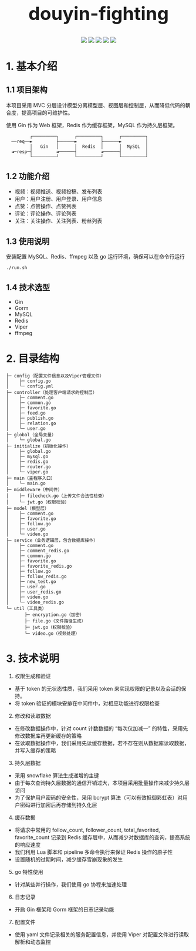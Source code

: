 <h1 align="center" style="font-size:50px">douyin-fighting</h1>
<div align=center>
<img src="https://img.shields.io/badge/golang-1.18-blue"/>
<img src="https://img.shields.io/badge/gin-1.7.7-yellowgreen"/>
<img src="https://img.shields.io/badge/go--redis-8.11.5-brightgreen"/>
<img src="https://img.shields.io/badge/gorm-1.23.5-red"/>
<img src="https://img.shields.io/badge/viper-1.12.0-orange"/>
</div>

# 1. 基本介绍
## 1.1 项目架构
本项目采用 MVC 分层设计模型分离模型层、视图层和控制层，从而降低代码的耦合度，提高项目的可维护性。

使用 Gin 作为 Web 框架，Redis 作为缓存框架，MySQL 作为持久层框架。
```
         ┌─────────┐      ┌─────────┐      ┌─────────┐
  ──req──►         ├──────►         ├──────►         │
         │   Gin   │      │  Redis  │      │  MySQL  │
  ◄─resp─┤         ◄──────┤         ◄──────┤         │
         └─────────┘      └─────────┘      └─────────┘
```
## 1.2 功能介绍
- 视频：视频推送、视频投稿、发布列表
- 用户：用户注册、用户登录、用户信息
- 点赞：点赞操作、点赞列表
- 评论：评论操作、评论列表
- 关注：关注操作、关注列表、粉丝列表
## 1.3 使用说明
安装配置 MySQL、Redis、ffmpeg 以及 go 运行环境，确保可以在命令行运行
```shell
./run.sh
```
## 1.4 技术选型
- Gin
- Gorm
- MySQL
- Redis
- Viper
- ffmpeg

# 2. 目录结构
```
├─ config（配置文件信息以及Viper管理文件）
│    ├─ config.go
│    └─ config.yml
├─ controller（处理客户端请求的控制层）
│    ├─ comment.go
│    ├─ common.go
│    ├─ favorite.go
│    ├─ feed.go
│    ├─ publish.go
│    ├─ relation.go
│    └─ user.go
├─ global（全局变量）
│    └─ global.go
├─ initialize（初始化操作）
│    ├─ global.go
│    ├─ mysql.go
│    ├─ redis.go
│    ├─ router.go
│    └─ viper.go
├─ main（主程序入口）
│    └─ main.go
├─ middleware（中间件）
│    ├─ filecheck.go（上传文件合法性检查）
│    └─ jwt.go（权限校验）
├─ model（模型层）
│    ├─ comment.go
│    ├─ favorite.go
│    ├─ follow.go
│    ├─ user.go
│    └─ video.go
├─ service（业务逻辑层，包含数据库操作）
│    ├─ comment.go
│    ├─ comment_redis.go
│    ├─ common.go
│    ├─ favorite.go
│    ├─ favorite_redis.go
│    ├─ follow.go
│    ├─ follow_redis.go
│    ├─ new_test.go
│    ├─ user.go
│    ├─ user_redis.go
│    ├─ video.go
│    └─ video_redis.go
└─ util（工具类）
       ├─ encryption.go（加密）
       ├─ file.go（文件路径生成）
       ├─ jwt.go（权限校验）
       └─ video.go（视频处理）
```

# 3. 技术说明
1. 权限生成和验证
  - 基于 token 的无状态性质，我们采用 token 来实现权限的记录以及会话的保持。
  - 将 token 验证的模块安排在中间件中，对相应功能进行权限检查
2. 修改和读取数据
  - 在修改数据操作中，针对 count 计数数据的 “每次仅加减一” 的特性，采用先修改数据库再更新缓存的策略
  - 在读取数据操作中，我们采用先读缓存数据，若不存在则从数据库读取数据，并写入缓存的策略
3. 持久层数据
  - 采用 snowflake 算法生成递增的主键
  - 由于每次查询持久层数据的通信开销过大，本项目采用批量操作来减少持久层访问
  - 为了保护用户密码的安全性，采用 bcrypt 算法（可以有效抵御彩虹表）对用户密码进行加密后再存储到持久化层
4. 缓存数据
  - 将请求中常用的 follow_count, follower_count, total_favorited, favorite_count 记录到 Redis 缓存层中，从而减少对数据库的查询，提高系统的响应速度
  - 我们利用 Lua 脚本和 pipeline 多命令执行来保证 Redis 操作的原子性
  - 设置随机的过期时间，减少缓存雪崩现象的发生
5. go 特性使用
  - 针对某些并行操作，我们使用 go 协程来加速处理
6. 日志记录
  - 开启 Gin 框架和 Gorm 框架的日志记录功能
7. 配置文件
  - 使用 yaml 文件记录相关的服务配置信息，并使用 Viper 对配置文件进行读取解析和动态监控